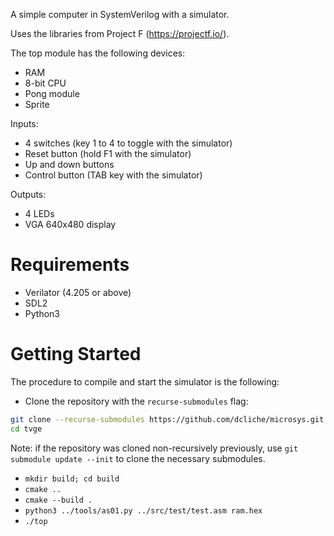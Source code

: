 A simple computer in SystemVerilog with a simulator.

Uses the libraries from Project F (https://projectf.io/).

The top module has the following devices:
- RAM
- 8-bit CPU
- Pong module
- Sprite

Inputs:
- 4 switches (key 1 to 4 to toggle with the simulator)
- Reset button (hold F1 with the simulator)
- Up and down buttons
- Control button (TAB key with the simulator)

Outputs:
- 4 LEDs
- VGA 640x480 display

# Requirements

- Verilator (4.205 or above)
- SDL2
- Python3

# Getting Started

The procedure to compile and start the simulator is the following:

- Clone the repository with the `recurse-submodules` flag:
```bash
git clone --recurse-submodules https://github.com/dcliche/microsys.git
cd tvge
```
Note: if the repository was cloned non-recursively previously, use `git submodule update --init` to clone the necessary submodules.

- `mkdir build; cd build`
- `cmake ..`
- `cmake --build .`
- `python3 ../tools/as01.py ../src/test/test.asm ram.hex`
- `./top`
